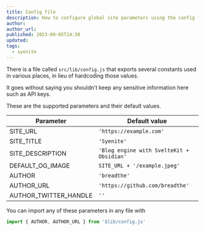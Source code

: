 ```yaml
---
title: Config file
description: How to configure global site parameters using the config file
author:
author_url:
published: 2023-09-05T14:30
updated: 
tags:
  - syenite
---
```


There is a file called `src/lib/config.js` that exports several constants used in various places, in lieu of hardcoding those values.

It goes without saying you shouldn't keep any sensitive information here such as API keys.

These are the supported parameters and their default values.

Parameter | Default value
---|---
SITE_URL | `'https://example.com'`
SITE_TITLE | `'Syenite'`
SITE_DESCRIPTION | `'Blog engine with SvelteKit + Obsidian'`
DEFAULT_OG_IMAGE | `SITE_URL + '/example.jpeg'`
AUTHOR | `'breadthe'`
AUTHOR_URL | `'https://github.com/breadthe'`
AUTHOR_TWITTER_HANDLE  | `''`

You can import any of these parameters in any file with

```js
import { AUTHOR, AUTHOR_URL } from '$lib/config.js'
```
